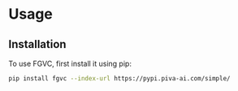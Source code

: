 # Usage

## Installation

To use FGVC, first install it using pip:

```bash
pip install fgvc --index-url https://pypi.piva-ai.com/simple/
```